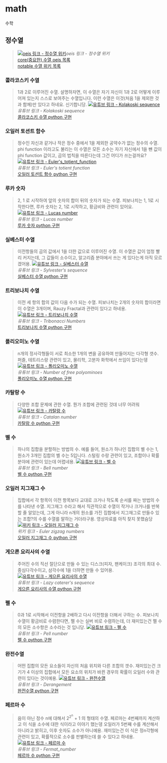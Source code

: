 # math
수학

## 정수열
> [![oeis 링크 - 정수열 위키](https://oeis.org/banner2021.jpg)](https://oeis.org/)*oeis 링크 - 정수열 위키*     
[core(중요한) 수열 oeis 목록](https://oeis.org/wiki/Index_to_OEIS:_Section_Cor#core)   
[notable 수열 위키 목록](https://en.wikipedia.org/wiki/List_of_integer_sequences)

### 콜라코스키 수열
> 1과 2로 이루어진 수열. 설명하자면, 이 수열은 자기 자신이 1과 2로 어떻게 이루어져 있는지 스스로 보여주는 수열입니다. 이런 수열은 이것(처음 1을 제외한 것과 함께)만 있다고 하네요. 신기합니당. [![유튜브 링크 - Kolakoski sequence](https://upload.wikimedia.org/wikipedia/commons/thumb/a/a3/Kolakoski_run_length.svg/1920px-Kolakoski_run_length.svg.png)](https://www.youtube.com/watch?v=co5sOgZ3XcM)   
*유튜브 링크 - Kolakoski sequence*   
[콜라코스키 수열 python 구현](https://github.com/Song-Juntae/math/blob/main/Integer_sequence/Kolakoski_sequence/Kolakoski_sequence.ipynb)

### 오일러 토션트 함수
> 정수인 자신과 같거나 작은 정수 중에서 1을 제외한 공약수가 없는 정수의 수열. phi function 이라고도 불리는 이 수열은 모든 소수는 자기 자신에서 1을 뺸 값이 phi function 값이고, 곱의 법칙을 따른다는데 그건 어디가 쓰는걸까요?
[![유튜브 링크 - Euler's_totient_function](https://upload.wikimedia.org/wikipedia/commons/thumb/9/9b/EulerPhi.svg/1280px-EulerPhi.svg.png)](https://youtu.be/qa_hksAzpSg)   
*유튜브 링크 - Euler's totient function*   
[오일러 토션트 함수 python 구현](https://github.com/Song-Juntae/math/blob/main/Integer_sequence/Euler's_totient_function/Euler's_totient_function.ipynb)

### 루카 숫자
> 2, 1 로 시작하여 앞의 숫자의 합이 뒤의 숫자가 되는 수열. 피보나치는 1, 1로 시작한다면, 루카 숫자는 2, 1로 시작하고, 황금비와 관련이 있어요.
[![유튜브 링크 - Lucas number](https://upload.wikimedia.org/wikipedia/commons/thumb/e/e7/Lucas_number_spiral.svg/1920px-Lucas_number_spiral.svg.png)](https://youtu.be/Ipp8tCgoV1g)   
*유튜브 링크 - Lucas number*   
[루카 숫자 python 구현](https://github.com/Song-Juntae/math/blob/main/Integer_sequence/Lucas_number/Lucas_number.ipynb)

### 실베스터 수열
> 이전항들의 곱의 값에서 1을 더한 값으로 이루어진 수열. 이 수열은 값이 엄청 빨리 커지는데, 그 값들이 소수이고, 알고리즘 분야에서 쓰는 게 있다는게 아직 모르겠어용.
[![유튜브 링크 - 실베스터 수열](https://upload.wikimedia.org/wikipedia/commons/thumb/a/a2/Sylvester-square.svg/1024px-Sylvester-square.svg.png)](https://youtu.be/pP4o6I2OJTU)   
*유튜브 링크 - Sylvester's sequence*   
[실베스터 수열 python 구현](https://github.com/Song-Juntae/math/blob/main/Integer_sequence/Sylvester's_sequence/Sylvester's_sequence.ipynb)

### 트리보나치 수열
> 이전 세 항의 합의 값이 다음 수가 되는 수열. 피보나치는 2개의 숫자의 합이라면 이 수열은 3개이며, Rauzy Fractal과 관련이 있다고 하네용. 
[![유튜브 링크 - 트리보나치 수열](https://upload.wikimedia.org/wikipedia/commons/9/93/TRIBONACCI.jpg)](https://youtu.be/fMJflV_GUpU)   
*유튜브 링크 - Tribonacci Numbers*   
[트리보나치 수열 python 구현](https://github.com/Song-Juntae/math/blob/main/Integer_sequence/Tribonacci_numbers/Tribonacci_numbers.ipynb)

### 폴리오미노 수열
> n개의 정사각형들이 서로 최소한 1개의 변을 공유하여 만들어지는 다각형 갯수. 퍼즐, 테트리스랑 관련이 있고, 물리학, 고분자 화학에서 쓰임이 있다는뎅 
[![유튜브 링크 - 폴리오미노 수열](https://upload.wikimedia.org/wikipedia/commons/thumb/a/aa/All_18_Pentominoes.svg/1920px-All_18_Pentominoes.svg.png)](https://youtu.be/wZ1E_CM7MqA)   
*유튜브 링크 - Number of free polyominoes*   
[폴리오미노 수열 python 구현](https://github.com/Song-Juntae/math/blob/main/Integer_sequence/Polyominoes/Polyominoes.ipynb)

### 카탈랑 수
> 다양한 조합 문제에 관한 수열. 뭔가 조합에 관련된 것데 너무 어려워
[![유튜브 링크 - 카탈랑 수](https://upload.wikimedia.org/wikipedia/commons/thumb/e/e7/Noncrossing_partitions_5.svg/800px-Noncrossing_partitions_5.svg.png)](https://youtu.be/s3-TRxZPa5E)   
*유튜브 링크 - Catalan number*   
[카탈랑 수 python 구현](https://github.com/Song-Juntae/math/blob/main/Integer_sequence/Catalan_number/Catalan_number.ipynb)

### 벨 수
> 하나의 집합을 분할하는 방법의 수. 예를 들어, 원소가 하나인 집합의 벨 수는 1, 원소가 3개인 집합의 벨 수는 5입니다. 스털링 수랑 관련이 있고, 조합이나 확률 분야에 관련이 있는데 어렵네용.
[![유튜브 링크 - 벨 수](https://upload.wikimedia.org/wikipedia/commons/thumb/f/f6/Bell_numbers_subset_partial_order.svg/1920px-Bell_numbers_subset_partial_order.svg.png)](https://youtu.be/GFvhOiAS97k)   
*유튜브 링크 - Bell number*   
[벨 수 python 구현](https://github.com/Song-Juntae/math/blob/main/Integer_sequence/Bell_number/Bell_number.ipynb)

### 오일러 지그재그 수
> 집합에서 각 항목이 이전 항목보다 교대로 크거나 작도록 순서를 짜는 방법의 수를 나타낸 수열. 지그재그 수라고 해서 직관적으로 수열이 작거나 크거나를 반복할 줄 알았는데, 그게 아니라 n개의 원소를 가진 집합에서 지그재그로 만들수 있는 조합?의 수를 수열를 말하는 거더라구용. 영상자료를 아직 찾지 못했슴당
[![위키 링크 - 오일러 지그재그 수](https://upload.wikimedia.org/wikipedia/commons/0/04/Bernoulli-zigzag.jpg)](https://en.wikipedia.org/wiki/Alternating_permutation)   
*위키 링크 - Euler zigzag numbers*   
[오일러 지그재그 수 python 구현](https://github.com/Song-Juntae/math/blob/main/Integer_sequence/Euler_zigzag_numbers/Euler_zigzag_numbers.ipynb)

###  게으른 요리사의 수열
> 주어진 수의 직선 절단으로 만들 수 있는 디스크(피자, 팬케이크) 조각의 최대 수. 중심다각수이고, 삼각수에 1을 더하면 만들 수 있어용.
[![유튜브 링크 -  게으른 요리사의 수열](https://upload.wikimedia.org/wikipedia/commons/thumb/5/50/Central_polygonal_numbers.svg/800px-Central_polygonal_numbers.svg.png)](https://www.youtube.com/shorts/_sJwKtl8EOA?feature=share)   
*유튜브 링크 - Lazy caterer's sequence*   
[게으른 요리사의 수열 python 구현](https://github.com/Song-Juntae/math/blob/main/Integer_sequence/Central_polygonal_numbers/Central_polygonal_numbers.ipynb)

###  펠 수
> 0과 1로 시작해서 이전항을 2배하고 다시 이전항을 더해서 구하는 수. 피보나치 수열이 황금비로 수렴한다면, 펠 수는 실버 비로 수렴하는데, 더 재미있는건 펠 수의 모든 소수항은 소수라는 것 입니당.
[![유튜브 링크 -  펠 수](https://upload.wikimedia.org/wikipedia/commons/thumb/8/8c/Silver_spiral_approximation.svg/1920px-Silver_spiral_approximation.svg.png)](https://youtu.be/7lRgeTmxnlg)   
*유튜브 링크 - Pell number*   
[펠 수 python 구현](https://github.com/Song-Juntae/math/blob/main/Integer_sequence/Pell_number/Pell_number.ipynb)   

###  완전수열
> 어떤 집합의 모든 요소들이 자신의 처음 위치와 다른 조합의 갯수. 재미있는건 크기가 4 이상의 집합에서 모든 요소의 위치가 바뀐 경우의 확률이 오일러 수와 관련이 있다는 것이예용.
[![유튜브 링크 -  완전수열](https://upload.wikimedia.org/wikipedia/commons/thumb/f/f1/Derangement4.png/1280px-Derangement4.png)](https://youtu.be/pbXg5EI5t4c)   
*유튜브 링크 - Derangement*   
[완전수열 python 구현](https://github.com/Song-Juntae/math/blob/main/Integer_sequence/Derangement/Derangement.ipynb)

###  페르마 수
> 음이 아닌 정수 n에 대해서 2<sup>2<sup>n</sup></sup> + 1 의 형태의 수열. 페르마는 4번째까지 계산하고 이 식을 소수에 대한 식이라고 이야기 했는뎅 오일러가 5번쨰 수를 계산해서 아니라고 밝히고, 이후 숫자도 소수가 아니예용. 재미있는건 이 식은 정n각형에 관련이 있고, 확률적으로 소수를 판별하는데 쓸 수 있다고 하네용.
[![유튜브 링크 -  페르마 수](https://upload.wikimedia.org/wikipedia/commons/thumb/9/9a/Constructible_polygon_set.svg/1024px-Constructible_polygon_set.svg.png)](https://youtu.be/5NmSvKtaDAs)   
*유튜브 링크 - Fermat_number*   
[페르마 수 python 구현](https://github.com/Song-Juntae/math/blob/main/Integer_sequence/Fermat_number/Fermat_number.ipynb)